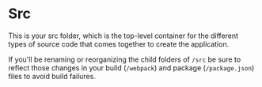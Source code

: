# Src

This is your src folder, which is the top-level container for the different types of source code that comes together to create the application.

If you'll be renaming or reorganizing the child folders of `/src` be sure to reflect those changes in your build (`/webpack`) and package (`/package.json`) files to avoid build failures.
